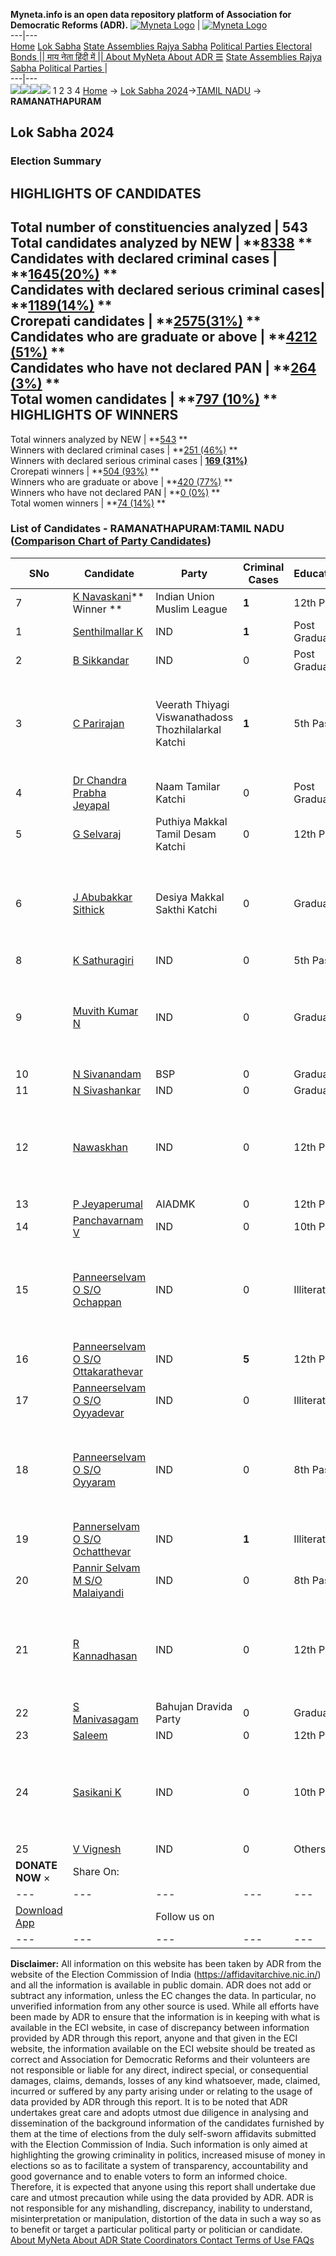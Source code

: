 **Myneta.info is an open data repository platform of Association for Democratic Reforms (ADR).**
[![Myneta Logo](https://www.myneta.info/lib/img/myneta-logo.png)](https://www.myneta.info/) | [![Myneta Logo](https://www.myneta.info/lib/img/adr-logo.png)](https://adrindia.org)  
---|---  
[Home](https://www.myneta.info/) [Lok Sabha](https://www.myneta.info/#ls "Lok Sabha") [ State Assemblies ](https://www.myneta.info/#sa "State Assemblies") [Rajya Sabha](https://www.myneta.info/#rs "Rajya Sabha") [Political Parties ](https://www.myneta.info/party "Political Parties") [ Electoral Bonds ](https://www.myneta.info/electoral_bonds "Electoral Bonds") [ || माय नेता हिंदी में || ](https://translate.google.co.in/translate?prev=hp&hl=en&js=y&u=www.myneta.info&sl=en&tl=hi&history_state0=) [ About MyNeta ](https://adrindia.org/content/about-myneta) [ About ADR ](https://adrindia.org/about-adr/who-we-are) [☰](javascript:void\(0\))
[ State Assemblies ](https://www.myneta.info/#sa "State Assemblies") [ Rajya Sabha ](https://www.myneta.info/#rs "Rajya Sabha") [ Political Parties ](https://www.myneta.info/party "Political Parties")
|   
---|---  
![](https://www.myneta.info/lib/img/banner/banner-1.png)![](https://www.myneta.info/lib/img/banner/banner-2.png)![](https://www.myneta.info/lib/img/banner/banner-3.png)![](https://www.myneta.info/lib/img/banner/banner-4.png)
1  2  3  4 
[Home](https://www.myneta.info/) → [Lok Sabha 2024](https://www.myneta.info/LokSabha2024/)→[TAMIL NADU](https://www.myneta.info/LokSabha2024/index.php?action=show_constituencies&state_id=31) → **RAMANATHAPURAM**
### 
## Lok Sabha 2024
###  Election Summary 
HIGHLIGHTS OF CANDIDATES  
---  
Total number of constituencies analyzed |  543   
Total candidates analyzed by NEW | **[8338](https://www.myneta.info/LokSabha2024/index.php?action=summary&subAction=candidates_analyzed&sort=candidate#summary) **  
Candidates with declared criminal cases | **[1645(20%)](https://www.myneta.info/LokSabha2024/index.php?action=summary&subAction=crime&sort=candidate#summary) **  
Candidates with declared serious criminal cases| **[1189(14%)](https://www.myneta.info/LokSabha2024/index.php?action=summary&subAction=serious_crime&sort=candidate#summary) **  
Crorepati candidates | **[2575(31%)](https://www.myneta.info/LokSabha2024/index.php?action=summary&subAction=crorepati&sort=candidate#summary) **  
Candidates who are graduate or above | **[4212 (51%)](https://www.myneta.info/LokSabha2024/index.php?action=summary&subAction=education&sort=candidate#summary) **  
Candidates who have not declared PAN | **[264 (3%)](https://www.myneta.info/LokSabha2024/index.php?action=summary&subAction=without_pan&sort=candidate#summary) **  
Total women candidates | **[797 (10%)](https://www.myneta.info/LokSabha2024/index.php?action=summary&subAction=women_candidate&sort=candidate#summary) **  
HIGHLIGHTS OF WINNERS  
---  
Total winners analyzed by NEW | **[543](https://www.myneta.info/LokSabha2024/index.php?action=summary&subAction=winner_analyzed&sort=candidate#summary) **  
Winners with declared criminal cases | **[251 (46%)](https://www.myneta.info/LokSabha2024/index.php?action=summary&subAction=winner_crime&sort=candidate#summary) **  
Winners with declared serious criminal cases | **[169 (31%)](https://www.myneta.info/LokSabha2024/index.php?action=summary&subAction=winner_serious_crime&sort=candidate#summary)**  
Crorepati winners | **[504 (93%)](https://www.myneta.info/LokSabha2024/index.php?action=summary&subAction=winner_crorepati&sort=candidate#summary) **  
Winners who are graduate or above | **[420 (77%)](https://www.myneta.info/LokSabha2024/index.php?action=summary&subAction=winner_education&sort=candidate#summary) **  
Winners who have not declared PAN | **[0 (0%)](https://www.myneta.info/LokSabha2024/index.php?action=summary&subAction=winner_without_pan&sort=candidate#summary) **  
Total women winners | **[74 (14%)](https://www.myneta.info/LokSabha2024/index.php?action=summary&subAction=winner_women&sort=candidate#summary) **  
### List of Candidates - RAMANATHAPURAM:TAMIL NADU ([Comparison Chart of Party Candidates](https://www.myneta.info/LokSabha2024/comparisonchart.php?constituency_id=417))
SNo | Candidate| Party| Criminal Cases| Education| Age| Total Assets| Liabilities  
---|---|---|---|---|---|---|---  
7  | [K Navaskani](https://www.myneta.info/LokSabha2024/candidate.php?candidate_id=234)** Winner ** | Indian Union Muslim League | **1** | 12th Pass| 44 | Rs 76,14,30,420 ~ 76 Crore+ | Rs 6,31,04,822 ~ 6 Crore+  
1  | [ Senthilmallar K](https://www.myneta.info/LokSabha2024/candidate.php?candidate_id=1631) | IND | **1** | Post Graduate| 44 | Rs 12,74,059 ~ 12 Lacs+ | Rs 0 ~   
2  | [B Sikkandar](https://www.myneta.info/LokSabha2024/candidate.php?candidate_id=1638) | IND | 0 | Post Graduate| 37 | Rs 40,823 ~ 40 Thou+ | Rs 0 ~   
3  | [C Parirajan](https://www.myneta.info/LokSabha2024/candidate.php?candidate_id=1637) | Veerath Thiyagi Viswanathadoss Thozhilalarkal Katchi | **1** | 5th Pass| 35 | ![](https://myneta.info/image_v2.php?myneta_folder=LokSabha2024&candidate_id=1637&col=ta) | ![](https://myneta.info/image_v2.php?myneta_folder=LokSabha2024&candidate_id=1637&col=lia)  
4  | [Dr Chandra Prabha Jeyapal](https://www.myneta.info/LokSabha2024/candidate.php?candidate_id=1643) | Naam Tamilar Katchi | 0 | Post Graduate| 54 | Rs 52,10,632 ~ 52 Lacs+ | Rs 0 ~   
5  | [G Selvaraj](https://www.myneta.info/LokSabha2024/candidate.php?candidate_id=1630) | Puthiya Makkal Tamil Desam Katchi | 0 | 12th Pass| 38 | Rs 68,13,000 ~ 68 Lacs+ | Rs 55,00,000 ~ 55 Lacs+  
6  | [J Abubakkar Sithick](https://www.myneta.info/LokSabha2024/candidate.php?candidate_id=1633) | Desiya Makkal Sakthi Katchi | 0 | Graduate| 48 | ![](https://myneta.info/image_v2.php?myneta_folder=LokSabha2024&candidate_id=1633&col=ta) | ![](https://myneta.info/image_v2.php?myneta_folder=LokSabha2024&candidate_id=1633&col=lia)  
8  | [K Sathuragiri](https://www.myneta.info/LokSabha2024/candidate.php?candidate_id=1644) | IND | 0 | 5th Pass| 41 | Rs 48,000 ~ 48 Thou+ | Rs 0 ~   
9  | [Muvith Kumar N](https://www.myneta.info/LokSabha2024/candidate.php?candidate_id=1640) | IND | 0 | Graduate| 26 | ![](https://myneta.info/image_v2.php?myneta_folder=LokSabha2024&candidate_id=1640&col=ta) | ![](https://myneta.info/image_v2.php?myneta_folder=LokSabha2024&candidate_id=1640&col=lia)  
10  | [N Sivanandam](https://www.myneta.info/LokSabha2024/candidate.php?candidate_id=1642) | BSP | 0 | Graduate| 39 | Rs 14,14,000 ~ 14 Lacs+ | Rs 0 ~   
11  | [N Sivashankar](https://www.myneta.info/LokSabha2024/candidate.php?candidate_id=1639) | IND | 0 | Graduate| 35 | Rs 9,54,516 ~ 9 Lacs+ | Rs 0 ~   
12  | [Nawaskhan](https://www.myneta.info/LokSabha2024/candidate.php?candidate_id=1628) | IND | 0 | 12th Pass| 56 | ![](https://myneta.info/image_v2.php?myneta_folder=LokSabha2024&candidate_id=1628&col=ta) | ![](https://myneta.info/image_v2.php?myneta_folder=LokSabha2024&candidate_id=1628&col=lia)  
13  | [P Jeyaperumal](https://www.myneta.info/LokSabha2024/candidate.php?candidate_id=233) | AIADMK | 0 | 12th Pass| 62 | Rs 2,07,64,000 ~ 2 Crore+ | Rs 0 ~   
14  | [Panchavarnam V](https://www.myneta.info/LokSabha2024/candidate.php?candidate_id=1626) | IND | 0 | 10th Pass| 31 | Rs 50,115 ~ 50 Thou+ | Rs 0 ~   
15  | [Panneerselvam O S/O Ochappan](https://www.myneta.info/LokSabha2024/candidate.php?candidate_id=1647) | IND | 0 | Illiterate| 42 | ![](https://myneta.info/image_v2.php?myneta_folder=LokSabha2024&candidate_id=1647&col=ta) | ![](https://myneta.info/image_v2.php?myneta_folder=LokSabha2024&candidate_id=1647&col=lia)  
16  | [Panneerselvam O S/O Ottakarathevar](https://www.myneta.info/LokSabha2024/candidate.php?candidate_id=235) | IND | **5** | 12th Pass| 74 | Rs 6,01,71,092 ~ 6 Crore+ | Rs 1,52,85,226 ~ 1 Crore+  
17  | [Panneerselvam O S/O Oyyadevar](https://www.myneta.info/LokSabha2024/candidate.php?candidate_id=1646) | IND | 0 | Illiterate| 46 | Rs 45,000 ~ 45 Thou+ | Rs 0 ~   
18  | [Panneerselvam O S/O Oyyaram](https://www.myneta.info/LokSabha2024/candidate.php?candidate_id=1648) | IND | 0 | 8th Pass| 46 | ![](https://myneta.info/image_v2.php?myneta_folder=LokSabha2024&candidate_id=1648&col=ta) | ![](https://myneta.info/image_v2.php?myneta_folder=LokSabha2024&candidate_id=1648&col=lia)  
19  | [Pannerselvam O S/O Ochatthevar](https://www.myneta.info/LokSabha2024/candidate.php?candidate_id=1645) | IND | **1** | Illiterate| 61 | Rs 10,10,000 ~ 10 Lacs+ | Rs 0 ~   
20  | [Pannir Selvam M S/O Malaiyandi](https://www.myneta.info/LokSabha2024/candidate.php?candidate_id=1627) | IND | 0 | 8th Pass| 64 | Rs 50,231 ~ 50 Thou+ | Rs 0 ~   
21  | [R Kannadhasan](https://www.myneta.info/LokSabha2024/candidate.php?candidate_id=1635) | IND | 0 | 12th Pass| 47 | ![](https://myneta.info/image_v2.php?myneta_folder=LokSabha2024&candidate_id=1635&col=ta) | ![](https://myneta.info/image_v2.php?myneta_folder=LokSabha2024&candidate_id=1635&col=lia)  
22  | [S Manivasagam](https://www.myneta.info/LokSabha2024/candidate.php?candidate_id=1641) | Bahujan Dravida Party | 0 | Graduate| 46 | Rs 1,00,000 ~ 1 Lacs+ | Rs 0 ~   
23  | [Saleem](https://www.myneta.info/LokSabha2024/candidate.php?candidate_id=1629) | IND | 0 | 12th Pass| 52 | Rs 79,77,069 ~ 79 Lacs+ | Rs 47,66,738 ~ 47 Lacs+  
24  | [Sasikani K](https://www.myneta.info/LokSabha2024/candidate.php?candidate_id=1634) | IND | 0 | 10th Pass| 42 | ![](https://myneta.info/image_v2.php?myneta_folder=LokSabha2024&candidate_id=1634&col=ta) | ![](https://myneta.info/image_v2.php?myneta_folder=LokSabha2024&candidate_id=1634&col=lia)  
25  | [V Vignesh](https://www.myneta.info/LokSabha2024/candidate.php?candidate_id=1632) | IND | 0 | Others| 28 | Rs 16,24,001 ~ 16 Lacs+ | Rs 0 ~   
|  **DONATE NOW** × |  Share On:  | [](https://api.whatsapp.com/send?text=https%3A%2F%2Fmyneta.info%2Fpunjab2022%2Findex.php%3Faction%3Dshow_constituencies%26state_id%3D19) | [](https://www.facebook.com/sharer/sharer.php?u=https%3A%2F%2Fmyneta.info%2Fpunjab2022%2Findex.php%3Faction%3Dshow_constituencies%26state_id%3D19) | [](https://twitter.com/share?url=https%3A%2F%2Fmyneta.info%2Fpunjab2022%2Findex.php%3Faction%3Dshow_constituencies%26state_id%3D19)  
---|---|---|---|---  
| [ Download App ](https://play.google.com/store/apps/details?id=com.webrosoft.myneta1&pcampaignid=pcampaignidMKT-Other-global-all-co-prtnr-py-PartBadge-Mar2515-1) | [](https://play.google.com/store/apps/details?id=com.webrosoft.myneta1&pcampaignid=pcampaignidMKT-Other-global-all-co-prtnr-py-PartBadge-Mar2515-1) |  Follow us on  | [](https://www.facebook.com/adrindia.org/) | [](https://twitter.com/adrspeaks) | [](https://groups.google.com/g/national-election-watch?hl=en&pli=1) | [](https://www.instagram.com/adrspeaks/) | [](https://www.youtube.com/user/adrspeaks) | [](https://sharechat.com/profile/adrspeaks)  
---|---|---|---|---|---|---|---|---  
**Disclaimer:** All information on this website has been taken by ADR from the website of the Election Commission of India (https://affidavitarchive.nic.in/) and all the information is available in public domain. ADR does not add or subtract any information, unless the EC changes the data. In particular, no unverified information from any other source is used. While all efforts have been made by ADR to ensure that the information is in keeping with what is available in the ECI website, in case of discrepancy between information provided by ADR through this report, anyone and that given in the ECI website, the information available on the ECI website should be treated as correct and Association for Democratic Reforms and their volunteers are not responsible or liable for any direct, indirect special, or consequential damages, claims, demands, losses of any kind whatsoever, made, claimed, incurred or suffered by any party arising under or relating to the usage of data provided by ADR through this report. It is to be noted that ADR undertakes great care and adopts utmost due diligence in analysing and dissemination of the background information of the candidates furnished by them at the time of elections from the duly self-sworn affidavits submitted with the Election Commission of India. Such information is only aimed at highlighting the growing criminality in politics, increased misuse of money in elections so as to facilitate a system of transparency, accountability and good governance and to enable voters to form an informed choice. Therefore, it is expected that anyone using this report shall undertake due care and utmost precaution while using the data provided by ADR. ADR is not responsible for any mishandling, discrepancy, inability to understand, misinterpretation or manipulation, distortion of the data in such a way so as to benefit or target a particular political party or politician or candidate. 
[ About MyNeta ](https://adrindia.org/content/about-myneta) [ About ADR ](https://adrindia.org/about-adr/who-we-are) [ State Coordinators ](https://adrindia.org/about-adr/state-coordinators) [ Contact ](https://adrindia.org/contact-us) [ Terms of Use ](https://adrindia.org/content/adr-terms-use) [ FAQs ](https://adrindia.org/content/faqs)
